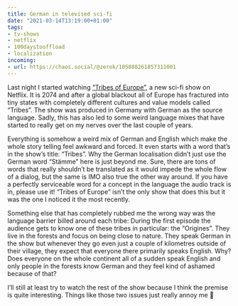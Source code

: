 ```yaml
---
title: German in televised sci-fi
date: "2021-03-14T13:19:00+01:00"
tags:
- tv-shows
- netflix
- 100daystooffload
- localization
incoming:
- url: https://chaos.social/@zerok/105888261857311001
---
```


Last night I started watching [“Tribes of Europe”](https://en.wikipedia.org/wiki/Tribes_of_Europa), a new sci-fi show on Netflix. It is 2074 and after a global blackout all of Europe has fractured into tiny states with completely different cultures and value models called “Tribes”. The show was produced in Germany with German as the source language. Sadly, this has also led to some weird language mixes that have started to really get on my nerves over the last couple of years.

Everything is somehow a weird mix of German and English which make the whole story telling feel awkward and forced. It even starts with a word that’s in the show’s title: “Tribes”. Why the German localisation didn’t just use the German word “Stämme” here is just beyond me. Sure, there are tons of words that really shouldn’t be translated as it would impede the whole flow of a dialog, but the same is IMO also true the other way around. If you have a perfectly serviceable word for a concept in the language the audio track is in, please use it! “Tribes of Europe” isn’t the only show that does this but it was the one I noticed it the most recently.

Something else that has completely rubbed me the wrong way was the language barrier billed around each tribe: During the first episode the audience gets to know one of these tribes in particular: the “Origines”. They live in the forests and focus on being close to nature. They speak German in the show but whenever they go even just a couple of kilometres outside of their village, they expect that everyone there primarily speaks English. Why? Does everyone on the whole continent all of a sudden speak English and only people in the forests know German and they feel kind of ashamed because of that?

I’ll still at least try to watch the rest of the show because I think the premise is quite interesting. Things like those two issues just really annoy me 🤨
